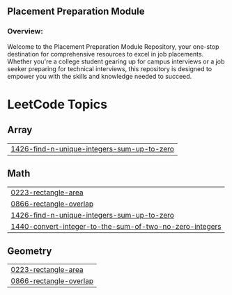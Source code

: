 ## Placement Preparation Module
### Overview:
Welcome to the Placement Preparation Module Repository, your one-stop destination for comprehensive resources to excel in job placements. Whether you're a college student gearing up for campus interviews or a job seeker preparing for technical interviews, this repository is designed to empower you with the skills and knowledge needed to succeed.

<!---LeetCode Topics Start-->
# LeetCode Topics
## Array
|  |
| ------- |
| [1426-find-n-unique-integers-sum-up-to-zero](https://github.com/ajaykushwaha123/Placement-Preparation-Module/tree/master/1426-find-n-unique-integers-sum-up-to-zero) |
## Math
|  |
| ------- |
| [0223-rectangle-area](https://github.com/ajaykushwaha123/Placement-Preparation-Module/tree/master/0223-rectangle-area) |
| [0866-rectangle-overlap](https://github.com/ajaykushwaha123/Placement-Preparation-Module/tree/master/0866-rectangle-overlap) |
| [1426-find-n-unique-integers-sum-up-to-zero](https://github.com/ajaykushwaha123/Placement-Preparation-Module/tree/master/1426-find-n-unique-integers-sum-up-to-zero) |
| [1440-convert-integer-to-the-sum-of-two-no-zero-integers](https://github.com/ajaykushwaha123/Placement-Preparation-Module/tree/master/1440-convert-integer-to-the-sum-of-two-no-zero-integers) |
## Geometry
|  |
| ------- |
| [0223-rectangle-area](https://github.com/ajaykushwaha123/Placement-Preparation-Module/tree/master/0223-rectangle-area) |
| [0866-rectangle-overlap](https://github.com/ajaykushwaha123/Placement-Preparation-Module/tree/master/0866-rectangle-overlap) |
<!---LeetCode Topics End-->